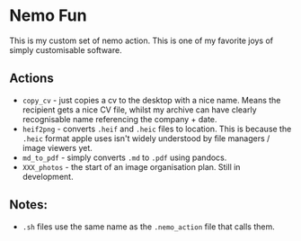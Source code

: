 # Nemo Fun
This is my custom set of nemo action. This is one of my favorite joys of simply customisable software.

## Actions
 - `copy_cv` - just copies a cv to the desktop with a nice name. Means the recipient gets a nice CV file, whilst my archive can have clearly recognisable name referencing the company + date.
 - `heif2png` - converts `.heif` and `.heic` files to location. This is because the `.heic` format apple uses isn't widely understood by file managers / image viewers yet.
 - `md_to_pdf` - simply converts `.md` to `.pdf` using pandocs.
 - `XXX_photos` - the start of an image organisation plan. Still in development.


## Notes:
 - `.sh` files use the same name as the `.nemo_action` file that calls them.
